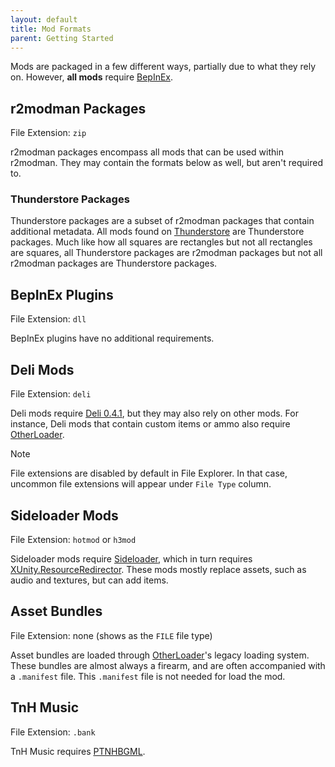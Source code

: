 ```yaml
---
layout: default
title: Mod Formats
parent: Getting Started
---
```


Mods are packaged in a few different ways, partially due to what they rely on. However, **all mods**
require [BepInEx](https://h3vr.thunderstore.io/package/BepInEx/BepInExPack_H3VR/).

## r2modman Packages

File Extension: `zip`

r2modman packages encompass all mods that can be used within r2modman. They may contain the formats below as well, but
aren't required to.

### Thunderstore Packages

Thunderstore packages are a subset of r2modman packages that contain additional metadata. All mods found
on [Thunderstore](https://h3vr.thunderstore.io) are Thunderstore packages. Much like how all squares are rectangles but
not all rectangles are squares, all Thunderstore packages are r2modman packages but not all r2modman packages are
Thunderstore packages.

## BepInEx Plugins

File Extension: `dll`

BepInEx plugins have no additional requirements.

## Deli Mods

File Extension: `deli`

Deli mods require [Deli 0.4.1](https://h3vr.thunderstore.io/package/DeliCollective/Deli/), but they may also rely on
other mods. For instance, Deli mods that contain custom items or ammo also
require [OtherLoader](https://h3vr.thunderstore.io/package/devyndamonster/OtherLoader/).

> [!NOTE]
> File extensions are disabled by default in File Explorer. In that case, uncommon file extensions will appear under `File Type` column.

## Sideloader Mods

File Extension: `hotmod` or `h3mod`

Sideloader mods require [Sideloader](https://h3vr.thunderstore.io/package/denikson/H3VR_Sideloader/), which in turn
requires [XUnity.ResourceRedirector](https://h3vr.thunderstore.io/package/bbepis/XUnity_ResourceRedirector/). These mods
mostly replace assets, such as audio and textures, but can add items.

## Asset Bundles

File Extension: none (shows as the `FILE` file type)

Asset bundles are loaded through [OtherLoader](https://h3vr.thunderstore.io/package/devyndamonster/OtherLoader/)'s
legacy loading system. These bundles are almost always a firearm, and are often accompanied with a `.manifest` file.
This `.manifest` file is not needed for load the mod.

## TnH Music

File Extension: `.bank`

TnH Music requires [PTNHBGML](https://h3vr.thunderstore.io/package/Potatoes/Potatoes_TNH_BGM_Loader/).
